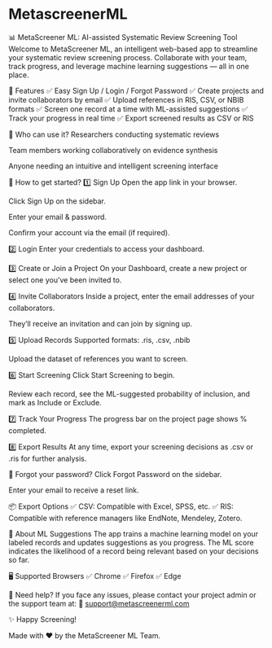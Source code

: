 # MetascreenerML
📊 MetaScreener ML: AI-assisted Systematic Review Screening Tool
Welcome to MetaScreener ML, an intelligent web-based app to streamline your systematic review screening process.
Collaborate with your team, track progress, and leverage machine learning suggestions — all in one place.

🚀 Features
✅ Easy Sign Up / Login / Forgot Password
✅ Create projects and invite collaborators by email
✅ Upload references in RIS, CSV, or NBIB formats
✅ Screen one record at a time with ML-assisted suggestions
✅ Track your progress in real time
✅ Export screened results as CSV or RIS

👥 Who can use it?
Researchers conducting systematic reviews

Team members working collaboratively on evidence synthesis

Anyone needing an intuitive and intelligent screening interface

🧭 How to get started?
1️⃣ Sign Up
Open the app link in your browser.

Click Sign Up on the sidebar.

Enter your email & password.

Confirm your account via the email (if required).

2️⃣ Login
Enter your credentials to access your dashboard.

3️⃣ Create or Join a Project
On your Dashboard, create a new project or select one you’ve been invited to.

4️⃣ Invite Collaborators
Inside a project, enter the email addresses of your collaborators.

They’ll receive an invitation and can join by signing up.

5️⃣ Upload Records
Supported formats: .ris, .csv, .nbib

Upload the dataset of references you want to screen.

6️⃣ Start Screening
Click Start Screening to begin.

Review each record, see the ML-suggested probability of inclusion, and mark as Include or Exclude.

7️⃣ Track Your Progress
The progress bar on the project page shows % completed.

8️⃣ Export Results
At any time, export your screening decisions as .csv or .ris for further analysis.

🔐 Forgot your password?
Click Forgot Password on the sidebar.

Enter your email to receive a reset link.

📦 Export Options
✅ CSV: Compatible with Excel, SPSS, etc.
✅ RIS: Compatible with reference managers like EndNote, Mendeley, Zotero.

🤖 About ML Suggestions
The app trains a machine learning model on your labeled records and updates suggestions as you progress. The ML score indicates the likelihood of a record being relevant based on your decisions so far.

🖥️ Supported Browsers
✅ Chrome
✅ Firefox
✅ Edge

📩 Need help?
If you face any issues, please contact your project admin or the support team at:
📧 support@metascreenerml.com

✨ Happy Screening!

Made with ❤️ by the MetaScreener ML Team.

